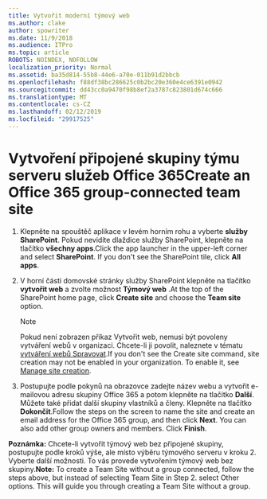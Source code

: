 ```yaml
---
title: Vytvořit moderní týmový web
ms.author: clake
author: spowriter
ms.date: 11/9/2018
ms.audience: ITPro
ms.topic: article
ROBOTS: NOINDEX, NOFOLLOW
localization_priority: Normal
ms.assetid: ba35d814-55b8-44e6-a70e-011b91d2bbcb
ms.openlocfilehash: f88df38bc286625c0b2bc20e360e4ce6391e0942
ms.sourcegitcommit: dd43cc0a9470f98b8ef2a3787c823801d674c666
ms.translationtype: MT
ms.contentlocale: cs-CZ
ms.lasthandoff: 02/12/2019
ms.locfileid: "29917525"
---
```

# <a name="create-an-office-365-group-connected-team-site"></a><span data-ttu-id="952ec-102">Vytvoření připojené skupiny týmu serveru služeb Office 365</span><span class="sxs-lookup"><span data-stu-id="952ec-102">Create an Office 365 group-connected team site</span></span>

1. <span data-ttu-id="952ec-p101">Klepněte na spouštěč aplikace v levém horním rohu a vyberte **služby SharePoint**. Pokud nevidíte dlaždice služby SharePoint, klepněte na tlačítko **všechny apps**.</span><span class="sxs-lookup"><span data-stu-id="952ec-p101">Click the app launcher in the upper-left corner and select **SharePoint**. If you don't see the SharePoint tile, click **All apps**.</span></span>
    
2. <span data-ttu-id="952ec-105">V horní části domovské stránky služby SharePoint klepněte na tlačítko **vytvořit web** a zvolte možnost **Týmový web** .</span><span class="sxs-lookup"><span data-stu-id="952ec-105">At the top of the SharePoint home page, click **Create site** and choose the **Team site** option.</span></span> 
    
    > [!NOTE]
    > <span data-ttu-id="952ec-p102">Pokud není zobrazen příkaz Vytvořit web, nemusí být povoleny vytváření webů v organizaci. Chcete-li ji povolit, naleznete v tématu [vytváření webů Spravovat](https://go.microsoft.com/fwlink/?linkid=2009644).</span><span class="sxs-lookup"><span data-stu-id="952ec-p102">If you don't see the Create site command, site creation may not be enabled in your organization. To enable it, see [Manage site creation](https://go.microsoft.com/fwlink/?linkid=2009644).</span></span> 
  
3. <span data-ttu-id="952ec-p103">Postupujte podle pokynů na obrazovce zadejte název webu a vytvořit e-mailovou adresu skupiny Office 365 a potom klepněte na tlačítko **Další**. Můžete také přidat další skupiny vlastníků a členy. Klepněte na tlačítko **Dokončit**.</span><span class="sxs-lookup"><span data-stu-id="952ec-p103">Follow the steps on the screen to name the site and create an email address for the Office 365 group, and then click **Next**. You can also add other group owners and members. Click **Finish**.</span></span>
  
 <span data-ttu-id="952ec-p104">**Poznámka:** Chcete-li vytvořit týmový web bez připojené skupiny, postupujte podle kroků výše, ale místo výběru týmového serveru v kroku 2. Vyberte další možnosti. To vás provede vytvořením týmový web bez skupiny.</span><span class="sxs-lookup"><span data-stu-id="952ec-p104">**Note:** To create a Team Site without a group connected, follow the steps above, but instead of selecting Team Site in Step 2. select Other options. This will guide you through creating a Team Site without a group.</span></span> 
    


